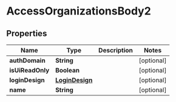 # AccessOrganizationsBody2

## Properties
Name | Type | Description | Notes
------------ | ------------- | ------------- | -------------
**authDomain** | **String** |  |  [optional]
**isUiReadOnly** | **Boolean** |  |  [optional]
**loginDesign** | [**LoginDesign**](LoginDesign.md) |  |  [optional]
**name** | **String** |  |  [optional]
